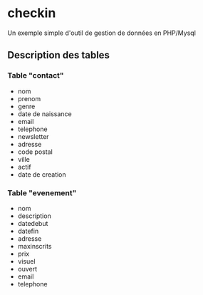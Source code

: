 # checkin
Un exemple simple d'outil de gestion de données en PHP/Mysql

## Description des tables
### Table "contact"
* nom
* prenom
* genre
* date de naissance
* email
* telephone
* newsletter
* adresse
* code postal
* ville
* actif
* date de creation


### Table "evenement"
* nom
* description
* datedebut
* datefin
* adresse
* maxinscrits
* prix
* visuel
* ouvert
* email
* telephone

